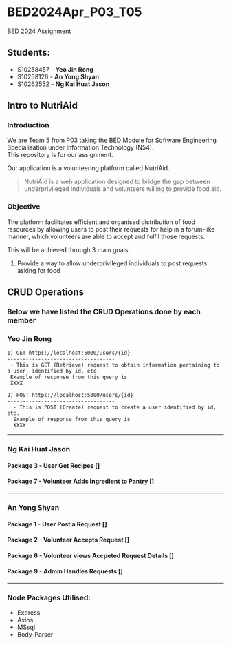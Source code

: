 # BED2024Apr_P03_T05
BED 2024 Assignment
## Students:
- S10258457 - **Yeo Jin Rong**
- S10258126 - **An Yong Shyan**  
- S10262552 - **Ng Kai Huat Jason** 
  

##  Intro to NutriAid
### Introduction
We are Team 5 from P03 taking the BED Module for Software Engineering Specialisation under Information Technology (N54).   
This repository is for our assignment.  
  
Our application is a volunteering platform called NutriAid.    
> NutriAid is a web application designed to bridge the gap between underprivileged individuals and volunteers willing to provide food aid. 


### Objective
The platform facilitates efficient and organised distribution of food resources by allowing users to post their requests for help in a forum-like manner, which volunteers are able to accept and fulfil those requests.


This will be achieved through 3 main goals:
1) Provide a way to allow underprivileged individuals to post requests asking for food

## CRUD Operations
### Below we have listed the CRUD Operations done by each member

### Yeo Jin Rong 

    1) GET https://localhost:5000/users/{id}
    -----------------------------------
     - This is GET (Retrieve) request to obtain information pertaining to a user, identified by id, etc.
     Example of response from this query is
     XXXX 

    2) POST https://localhost:5000/users/{id}
    -----------------------------------
      - This is POST (Create) request to create a user identified by id, etc.
      Example of response from this query is
      XXXX 
     
------------------------------------------------
### Ng Kai Huat Jason 
#### Package 3 - User Get Recipes []
#### Package 7 - Volunteer Adds Ingredient to Pantry []
------------------------------------------------
### An Yong Shyan 
#### Package 1 - User Post a Request []
#### Package 2 - Volunteer Accepts Request []
#### Package 6 - Volunteer views Accpeted Request Details []
#### Package 9 - Admin Handles Requests []
------------------------------------------------
### Node Packages Utilised:
- Express
- Axios
- MSsql
- Body-Parser
